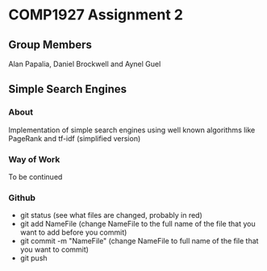 # COMP1927 Assignment 2

## Group Members
Alan Papalia, Daniel Brockwell and Aynel Guel

## Simple Search Engines

### About
Implementation of simple search engines using well known algorithms like PageRank and tf-idf (simplified version)

### Way of Work
To be continued

### Github
- git status (see what files are changed, probably in red)
- git add NameFile (change NameFile to the full name of the file that you want to add before you commit)
- git commit -m "NameFile" (change NameFile to full name of the file that you want to commit)
- git push